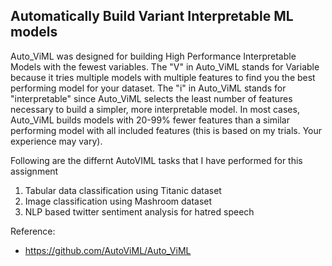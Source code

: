 Automatically Build Variant Interpretable ML models
-

Auto_ViML was designed for building High Performance Interpretable Models with the fewest variables. The "V" in Auto_ViML stands for Variable because it tries multiple models with multiple features to find you the best performing model for your dataset. The "i" in Auto_ViML stands for "interpretable" since Auto_ViML selects the least number of features necessary to build a simpler, more interpretable model. In most cases, Auto_ViML builds models with 20-99% fewer features than a similar performing model with all included features (this is based on my trials. Your experience may vary).

Following are the differnt AutoVIML tasks that I have performed for this assignment
1. Tabular data classification using Titanic dataset
2. Image classification using Mashroom dataset
3. NLP based twitter sentiment analysis for hatred speech

Reference:
- https://github.com/AutoViML/Auto_ViML
